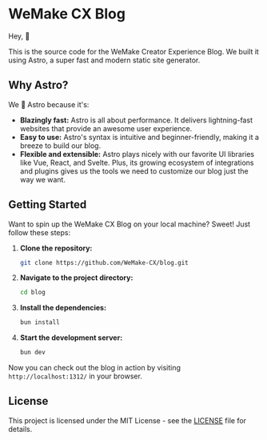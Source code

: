 # WeMake CX Blog

Hey, 👋

This is the source code for the WeMake Creator Experience Blog. We built it using Astro, a super fast and modern static
site generator.

## Why Astro?

We 💙 Astro because it's:

- **Blazingly fast:** Astro is all about performance. It delivers lightning-fast websites that provide an awesome user
  experience.
- **Easy to use:** Astro's syntax is intuitive and beginner-friendly, making it a breeze to build our blog.
- **Flexible and extensible:** Astro plays nicely with our favorite UI libraries like Vue, React, and Svelte. Plus, its
  growing ecosystem of integrations and plugins gives us the tools we need to customize our blog just the way we want.

## Getting Started

Want to spin up the WeMake CX Blog on your local machine? Sweet! Just follow these steps:

1. **Clone the repository:**

   ```sh
   git clone https://github.com/WeMake-CX/blog.git
   ```

2. **Navigate to the project directory:**

   ```sh
   cd blog
   ```

3. **Install the dependencies:**

   ```sh
   bun install
   ```

4. **Start the development server:**

   ```sh
   bun dev
   ```

Now you can check out the blog in action by visiting `http://localhost:1312/` in your browser.

## License

This project is licensed under the MIT License - see the [LICENSE](LICENSE) file for details.

